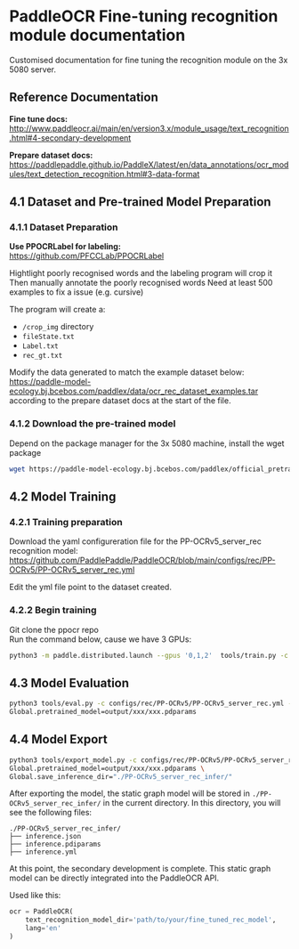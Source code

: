 # PaddleOCR Fine-tuning recognition module documentation

Customised documentation for fine tuning the recognition module on the 3x 5080 server.
## Reference Documentation

**Fine tune docs:**  
http://www.paddleocr.ai/main/en/version3.x/module_usage/text_recognition.html#4-secondary-development

**Prepare dataset docs:**  
https://paddlepaddle.github.io/PaddleX/latest/en/data_annotations/ocr_modules/text_detection_recognition.html#3-data-format

## 4.1 Dataset and Pre-trained Model Preparation

### 4.1.1 Dataset Preparation

**Use PPOCRLabel for labeling:**  
https://github.com/PFCCLab/PPOCRLabel

Hightlight poorly recognised words and the labeling program will crop it  
Then manually annotate the poorly recognised words
Need at least 500 examples to fix a issue (e.g. cursive)

The program will create a:
- `/crop_img` directory
- `fileState.txt`
- `Label.txt`
- `rec_gt.txt`

Modify the data generated to match the example dataset below:  
https://paddle-model-ecology.bj.bcebos.com/paddlex/data/ocr_rec_dataset_examples.tar  
according to the prepare dataset docs at the start of the file.

### 4.1.2 Download the pre-trained model

Depend on the package manager for the 3x 5080 machine, install the wget package

```bash
wget https://paddle-model-ecology.bj.bcebos.com/paddlex/official_pretrained_model/PP-OCRv5_server_rec_pretrained.pdparams
```

## 4.2 Model Training
### 4.2.1 Training preparation
Download the yaml configureration file for the PP-OCRv5_server_rec recognition model:  
https://github.com/PaddlePaddle/PaddleOCR/blob/main/configs/rec/PP-OCRv5/PP-OCRv5_server_rec.yml

Edit the yml file point to the dataset created.

### 4.2.2 Begin training

Git clone the ppocr repo  
Run the command below, cause we have 3 GPUs:

```bash
python3 -m paddle.distributed.launch --gpus '0,1,2'  tools/train.py -c configs/rec/PP-OCRv5/PP-OCRv5_server_rec.yml -o Global.pretrained_model=./PP-OCRv5_server_rec_pretrained.pdparams
```

## 4.3 Model Evaluation

```bash
python3 tools/eval.py -c configs/rec/PP-OCRv5/PP-OCRv5_server_rec.yml -o \
Global.pretrained_model=output/xxx/xxx.pdparams
```

## 4.4 Model Export

```bash
python3 tools/export_model.py -c configs/rec/PP-OCRv5/PP-OCRv5_server_rec.yml -o \
Global.pretrained_model=output/xxx/xxx.pdparams \
Global.save_inference_dir="./PP-OCRv5_server_rec_infer/"
```

After exporting the model, the static graph model will be stored in `./PP-OCRv5_server_rec_infer/` in the current directory. In this directory, you will see the following files:

```
./PP-OCRv5_server_rec_infer/
├── inference.json
├── inference.pdiparams
├── inference.yml
```

At this point, the secondary development is complete. This static graph model can be directly integrated into the PaddleOCR API.

Used like this:

```python
ocr = PaddleOCR(
    text_recognition_model_dir='path/to/your/fine_tuned_rec_model',
    lang='en'
)
```
